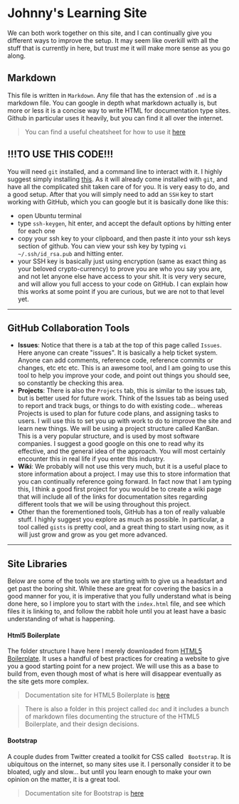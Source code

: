 # Johnny's Learning Site

We can both work together on this site, and I can continually give you different ways to improve the setup.  It may seem like overkill with all the stuff that is currently in here, but trust me it will make more sense as you go along.

## Markdown

This file is written in `Markdown`.  Any file that has the extension of `.md` is a markdown file.  You can google in depth what markdown actually is, but more or less it is a concise way to write HTML for documentation type sites.  Github in particular uses it heavily, but you can find it all over the internet.

> You can find a useful cheatsheet for how to use it [here](https://www.markdownguide.org/cheat-sheet/)

## !!!TO USE THIS CODE!!!

You will need `git` installed, and a command line to interact with it.  I highly suggest simply installing [this](https://ubuntu.com/tutorials/ubuntu-on-windows#1-overview).  As it will already come installed with `git`, and have all the complicated shit taken care of for you.  It is very easy to do, and a good setup.  After that you will simply need to add an `SSH` key to start working with GitHub, which you can google but it is basically done like this:

- open Ubuntu terminal
- type `ssh-keygen`, hit enter, and accept the default options by hitting enter for each one
- copy your ssh key to your clipboard, and then paste it into your ssh keys section of github.  You can view your ssh key by typing `vi ~/.ssh/id_rsa.pub` and hitting enter.
- your SSH key is basically just using encryption (same as exact thing as your beloved crypto-currency) to prove you are who you say you are, and not let anyone else have access to your shit.  It is very very secure, and will allow you full access to your code on GitHub.  I can explain how this works at some point if you are curious, but we are not to that level yet.

---

## GitHub Collaboration Tools

- **Issues**: Notice that there is a tab at the top of this page called `Issues`.  Here anyone can create "issues".  It is basically a help ticket system.  Anyone can add comments, reference code, reference commits or changes, etc etc etc.  This is an awesome tool, and I am going to use this tool to help you improve your code, and point out things you should see, so constantly be checking this area.
- **Projects**: There is also the `Projects` tab, this is similar to the issues tab, but is better used for future work.  Think of the Issues tab as being used to report and track bugs, or things to do with existing code... whereas Projects is used to plan for future code plans, and assigning tasks to users.  I will use this to set you up with work to do to improve the site and learn new things.  We will be using a project structure called KanBan.  This is a very popular structure, and is used by most software companies.  I suggest a good google on this one to read why its effective, and the general idea of the approach.  You will most certainly encounter this in real life if you enter this industry.
- **Wiki**: We probably will not use this very much, but it is a useful place to store information about a project.  I may use this to store information that you can continually reference going forward.  In fact now that I am typing this, I think a good first project for you would be to create a wiki page that will include all of the links for documentation sites regarding different tools that we will be using throughout this project.
- Other than the forementioned tools, GitHub has a ton of really valuable stuff. I highly suggest you explore as much as possible.  In particular, a tool called `gists` is pretty cool, and a great thing to start using now, as it will just grow and grow as you get more advanced.

---

## Site Libraries

Below are some of the tools we are starting with to give us a headstart and get past the boring shit.  While these are great for covering the basics in a good manner for you, it is imperative that you fully understand what is being done here, so I implore you to start with the `index.html` file, and see which files it is linking to, and follow the rabbit hole until you at least have a basic understanding of what is happening.

#### Html5 Boilerplate

The folder structure I have here I merely downloaded from [HTML5 Boilerplate](https://html5boilerplate.com/).  It uses a handful of best practices for creating a website to give you a good starting point for a new project.  We will use this as a base to build from, even though most of what is here will disappear eventually as the site gets more complex.

> Documentation site for HTML5 Boilerplate is [here](https://html5boilerplate.com/)

> There is also a folder in this project called `doc` and it includes a bunch of markdown files documenting the structure of the HTML5 Boilerplate, and their design decisions.

#### Bootstrap

A couple dudes from Twitter created a toolkit for CSS called ` Bootstrap`.  It is ubiquitous on the internet, so many sites use it.  I personally consider it to be bloated, ugly and slow... but until you learn enough to make your own opinion on the matter, it is a great tool.

> Documentation site for Bootstrap is [here](https://getbootstrap.com/docs/5.0/getting-started/introduction/)